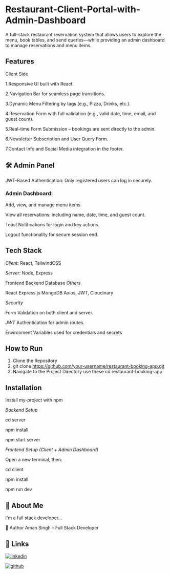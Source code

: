#  Restaurant-Client-Portal-with-Admin-Dashboard
A full-stack restaurant reservation system that allows users to explore the menu, book tables, and send queries—while providing an admin dashboard to manage reservations and menu items.

## Features
Client Side

1.Responsive UI built with React.

2.Navigation Bar for seamless page transitions.

3.Dynamic Menu Filtering by tags (e.g., Pizza, Drinks, etc.).

4.Reservation Form with full validation (e.g., valid date, time, email, and guest count).

5.Real-time Form Submission – bookings are sent directly to the admin.

6.Newsletter Subscription and User Query Form.

7.Contact Info and Social Media integration in the footer.

## 🛠 Admin Panel
JWT-Based Authentication: Only registered users can log in securely.

### Admin Dashboard:
Add, view, and manage menu items.

View all reservations: including name, date, time, and guest count.

Toast Notifications for login and key actions.

Logout functionality for secure session end.

## Tech Stack

*Client:* React, TailwindCSS

*Server:* Node, Express

Frontend Backend Database *Others*

React	Express.js	MongoDB	Axios, JWT, Cloudinary

*Security*

Form Validation on both client and server.

*JWT* Authentication for admin routes.

Environment Variables used for credentials and secrets



## How to Run
1. Clone the Repository
2. git clone https://github.com/your-username/restaurant-booking-app.git
3. Navigate to the Project Directory use these 
cd restaurant-booking-app
## Installation

Install my-project with npm

 *Backend Setup*

cd server

npm install

npm start server

 *Frontend Setup (Client + Admin Dashboard)*

 Open a new terminal, then:

cd client

npm install

npm run dev



## 🚀 About Me
I'm a full stack developer...

🙌 Author
Aman Singh – Full Stack Developer

## 🔗 Links

[![linkedin](https://img.shields.io/badge/linkedin-0A66C2?style=for-the-badge&logo=linkedin&logoColor=white)](https://www.linkedin.com/in/amans2802/)

[![github](https://img.shields.io/badge/github-181717?style=for-the-badge&logo=github&logoColor=white)](http://github.com/amansingh810)

